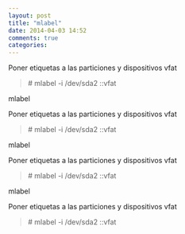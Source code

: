 ```yaml
---
layout: post
title: "mlabel"
date: 2014-04-03 14:52
comments: true
categories: 
---
```

Poner etiquetas a las particiones y dispositivos vfat

>\# mlabel -i /dev/sda2 ::vfat 

mlabel

Poner etiquetas a las particiones y dispositivos vfat

>\# mlabel -i /dev/sda2 ::vfat 

mlabel

Poner etiquetas a las particiones y dispositivos vfat

>\# mlabel -i /dev/sda2 ::vfat 

mlabel

Poner etiquetas a las particiones y dispositivos vfat

>\# mlabel -i /dev/sda2 ::vfat 

